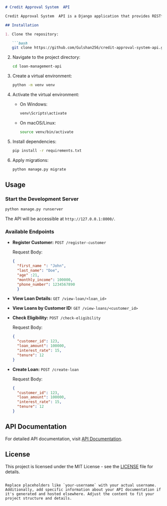 
```markdown
# Credit Approval System  API

Credit Approval System  API is a Django application that provides RESTful APIs for managing customer loans.

## Installation

1. Clone the repository:

   ```bash
   git clone https://github.com/Gulshan256/credit-approval-system-api.git
   ```

2. Navigate to the project directory:

   ```bash
   cd loan-management-api
   ```

3. Create a virtual environment:

   ```bash
   python -m venv venv
   ```

4. Activate the virtual environment:

   - On Windows:

     ```bash
     venv\Scripts\activate
     ```

   - On macOS/Linux:

     ```bash
     source venv/bin/activate
     ```

5. Install dependencies:

   ```bash
   pip install -r requirements.txt
   ```

6. Apply migrations:

   ```bash
   python manage.py migrate
   ```

## Usage

### Start the Development Server

```bash
python manage.py runserver
```

The API will be accessible at `http://127.0.0.1:8000/`.

### Available Endpoints

- **Register Customer:**
  `POST /register-customer`
  
  Request Body:

  ```json
  {
    "first_name ": "John",
    "last_name": "Doe",
    "age" :21,
    "monthly_income": 100000,
    "phone_number": 1234567890
    }


- **View Loan Details:**
  `GET /view-loan/<loan_id>`

- **View Loans by Customer ID:**
  `GET /view-loans/<customer_id>`

- **Check Eligibility:**
  `POST /check-eligibility`

  Request Body:

  ```json
  {
    "customer_id": 123,
    "loan_amount": 100000,
    "interest_rate": 15,
    "tenure": 12
  }
  ```

- **Create Loan:**
  `POST /create-loan`

  Request Body:

  ```json
  {
    "customer_id": 123,
    "loan_amount": 100000,
    "interest_rate": 15,
    "tenure": 12
  }
  ```

## API Documentation

For detailed API documentation, visit [API Documentation](#).

## License

This project is licensed under the MIT License - see the [LICENSE](LICENSE) file for details.
```

Replace placeholders like `your-username` with your actual username. Additionally, add specific information about your API documentation if it's generated and hosted elsewhere. Adjust the content to fit your project structure and details.